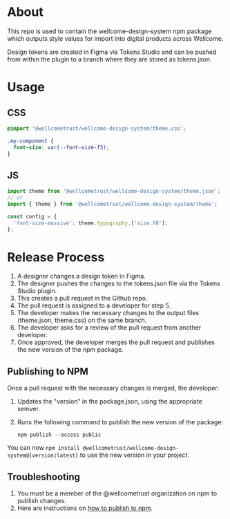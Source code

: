 # About

This repo is used to contain the wellcome-design-system npm package which outputs style values for import into digital products across Wellcome.

Design tokens are created in Figma via Tokens Studio and can be pushed from within the plugin to a branch where they are stored as tokens.json.

# Usage

## CSS

```css
@import '@wellcometrust/wellcome-design-system/theme.css';

.my-component {
  font-size: var(--font-size-f3);
}
```

## JS

```js
import theme from '@wellcometrust/wellcome-design-system/theme.json';
// or
import { theme } from '@wellcometrust/wellcome-design-system/theme';

const config = {
  'font-size-massive': theme.typography.['size.f6'];
};
```

# Release Process

1. A designer changes a design token in Figma.
2. The designer pushes the changes to the tokens.json file via the Tokens Studio plugin.
3. This creates a pull request in the Github repo.
4. The pull request is assigned to a developer for step 5.
5. The developer makes the necessary changes to the output files (theme.json, theme.css) on the same branch.
6. The developer asks for a review of the pull request from another developer.
7. Once approved, the developer merges the pull request and publishes the new version of the npm package.

## Publishing to NPM

Once a pull request with the necessary changes is merged, the developer:

1. Updates the "version" in the package.json, using the appropriate semver.
2. Runs the following command to publish the new version of the package:

   ```
   npm publish --access public
   ```

You can now `npm install @wellcometrust/wellcome-design-system@{version|latest}` to use the new version in your project.

## Troubleshooting

1. You must be a member of the @wellcometrust organization on npm to publish changes.
2. Here are instructions on [how to publish to npm](https://docs.npmjs.com/creating-and-publishing-scoped-public-packages#publishing-scoped-public-packages).
